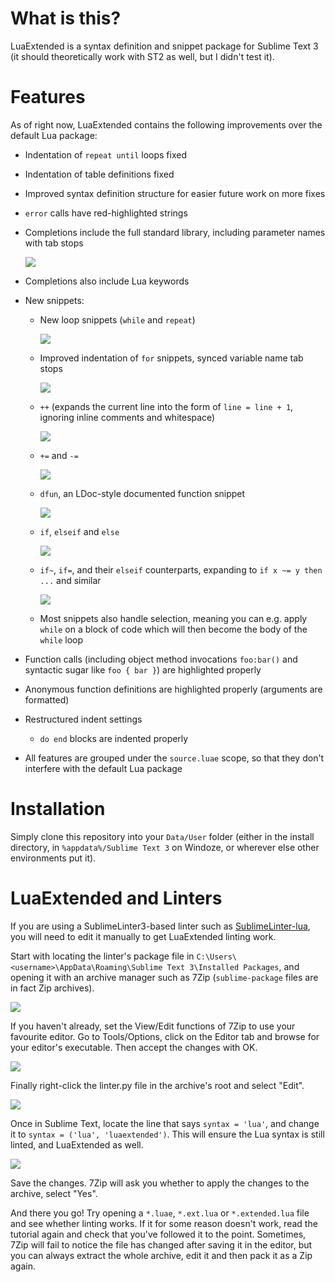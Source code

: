 # What is this?
LuaExtended is a syntax definition and snippet package for Sublime Text 3 (it should theoretically work with ST2 as well, but I didn't test it).

# Features
As of right now, LuaExtended contains the following improvements over the default Lua package:

* Indentation of `repeat until` loops fixed
* Indentation of table definitions fixed
* Improved syntax definition structure for easier future work on more fixes
* `error` calls have red-highlighted strings
* Completions include the full standard library, including parameter names with tab stops

	![](https://i.imgur.com/QnIQyNG.gif)
* Completions also include Lua keywords 
* New snippets:
	* New loop snippets (`while` and `repeat`)

		![](https://i.imgur.com/ThhEdZX.gif)
	* Improved indentation of `for` snippets, synced variable name tab stops

		![](https://i.imgur.com/cKSW2ny.gif)
	* `++` (expands the current line into the form of `line = line + 1`, ignoring inline comments and whitespace)

		![](https://i.imgur.com/gbJ3969.gif)
	* `+=` and `-=`

		![](https://i.imgur.com/7gATWIz.gif)
	* `dfun`, an LDoc-style documented function snippet

		![](https://i.imgur.com/FVXVTb6.gif)
	* `if`, `elseif` and `else`

		![](https://i.imgur.com/xVoBQIQ.gif)
	* `if~`, `if=`, and their `elseif` counterparts, expanding to `if x ~= y then ...` and similar

		![](https://i.imgur.com/Yac7RFk.gif)
	* Most snippets also handle selection, meaning you can e.g. apply `while` on a block of code which will then become the body of the `while` loop
* Function calls (including object method invocations `foo:bar()` and syntactic sugar like `foo { bar }`) are highlighted properly
* Anonymous function definitions are highlighted properly (arguments are formatted)
* Restructured indent settings
	* `do end` blocks are indented properly
* All features are grouped under the `source.luae` scope, so that they don't interfere with the default Lua package

# Installation
Simply clone this repository into your `Data/User` folder (either in the install directory, in `%appdata%/Sublime Text 3` on Windoze, or wherever else other environments put it).

# LuaExtended and Linters
If you are using a SublimeLinter3-based linter such as [SublimeLinter-lua](https://github.com/SublimeLinter/SublimeLinter-lua), you will need to edit it manually to get LuaExtended linting work.

Start with locating the linter's package file in `C:\Users\<username>\AppData\Roaming\Sublime Text 3\Installed Packages`, and opening it with an archive manager such as 7Zip (`sublime-package` files are in fact Zip archives).

![](https://i.imgur.com/a3YrGjo.png)

If you haven't already, set the View/Edit functions of 7Zip to use your favourite editor. Go to Tools/Options, click on the Editor tab and browse for your editor's executable. Then accept the changes with OK.

![](https://i.imgur.com/FPbi066.png) 

Finally right-click the linter.py file in the archive's root and select "Edit".

![](https://i.imgur.com/iCU6p7C.png)

Once in Sublime Text, locate the line that says `syntax = 'lua'`, and change it to `syntax = ('lua', 'luaextended')`. This will ensure the Lua syntax is still linted, and LuaExtended as well.  

![](https://i.imgur.com/W2ldXl2.png)

Save the changes. 7Zip will ask you whether to apply the changes to the archive, select "Yes".

And there you go! Try opening a `*.luae`, `*.ext.lua` or `*.extended.lua` file and see whether linting works. If it for some reason doesn't work, read the tutorial again and check that you've followed it to the point. Sometimes, 7Zip will fail to notice the file has changed after saving it in the editor, but you can always extract the whole archive, edit it and then pack it as a Zip again.
